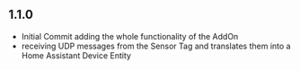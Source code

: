 ## 1.1.0

- Initial Commit adding the whole functionality of the AddOn
- receiving UDP messages from the Sensor Tag and translates them into a Home Assistant Device Entity